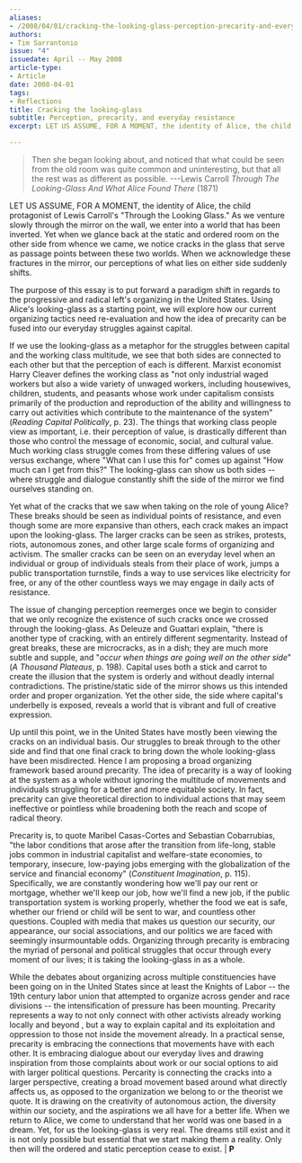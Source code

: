 ```yaml
---
aliases:
- /2008/04/01/cracking-the-looking-glass-perception-precarity-and-everyday-resistance
authors:
- Tim Sarrantonio
issue: "4"
issuedate: April -- May 2008
article-type:
- Article
date: 2008-04-01
tags:
- Reflections
title: Cracking the looking-glass
subtitle: Perception, precarity, and everyday resistance
excerpt: LET US ASSUME, FOR A MOMENT, the identity of Alice, the child protagonist of Lewis Carroll's 'Through the Looking Glass.' As we venture slowly through the mirror on the wall, we enter into a world that has been inverted. Yet when we glance back at the static and ordered room on the other side from whence we came, we notice cracks in the glass that serve as passage points between these two worlds.

---
```

> Then she began looking about, and noticed that what could be seen from the old room was quite common and uninteresting, but that all the rest was as different as possible.
---Lewis Carroll *Through The Looking-Glass And What Alice Found There* (1871)

LET US ASSUME, FOR A MOMENT, the identity of Alice, the child protagonist of Lewis Carroll's "Through the Looking Glass." As we venture slowly through the mirror on the wall, we enter into a world that has been inverted. Yet when we glance back at the static and ordered room on the other side from whence we came, we notice cracks in the glass that serve as passage points between these two worlds. When we acknowledge these fractures in the mirror, our perceptions of what lies on either side suddenly shifts.

The purpose of this essay is to put forward a paradigm shift in regards to the progressive and radical left's organizing in the United States. Using Alice's looking-glass as a starting point, we will explore how our current organizing tactics need re-evaluation and how the idea of precarity can be fused into our everyday struggles against capital.

If we use the looking-glass as a metaphor for the struggles between capital and the working class multitude, we see that both sides are connected to each other but that the perception of each is different. Marxist economist Harry Cleaver defines the working class as "not only industrial waged workers but also a wide variety of unwaged workers, including housewives, children, students, and peasants whose work under capitalism consists primarily of the production and reproduction of the ability and willingness to carry out activities which contribute to the maintenance of the system" (*Reading Capital Politically*, p. 23). The things that working class people view as important, i.e. their perception of value, is drastically different than those who control the message of economic, social, and cultural value. Much working class struggle comes from these differing values of use versus exchange, where "What can I use this for" comes up against "How much can I get from this?" The looking-glass can show us both sides -- where struggle and dialogue constantly shift the side of the mirror we find ourselves standing on.

Yet what of the cracks that we saw when taking on the role of young Alice? These breaks should be seen as individual points of resistance, and even though some are more expansive than others, each crack makes an impact upon the looking-glass. The larger cracks can be seen as strikes, protests, riots, autonomous zones, and other large scale forms of organizing and activism. The smaller cracks can be seen on an everyday level when an individual or group of individuals steals from their place of work, jumps a public transportation turnstile, finds a way to use services like electricity for free, or any of the other countless ways we may engage in daily acts of resistance.

The issue of changing perception reemerges once we begin to consider that we only recognize the existence of such cracks once we crossed through the looking-glass. As Deleuze and Guattari explain, "there is another type of cracking, with an entirely different segmentarity. Instead of great breaks, these are microcracks, as in a dish; they are much more subtle and supple, and "*occur when things are going well on the other side*" (*A Thousand Plateaus*, p. 198). Capital uses both a stick and carrot to create the illusion that the system is orderly and without deadly internal contradictions. The pristine/static side of the mirror shows us this intended order and proper organization. Yet the other side, the side where capital's underbelly is exposed, reveals a world that is vibrant and full of creative expression.

Up until this point, we in the United States have mostly been viewing the cracks on an individual basis. Our struggles to break through to the other side and find that one final crack to bring down the whole looking-glass have been misdirected. Hence I am proposing a broad organizing framework based around precarity. The idea of precarity is a way of looking at the system as a whole without ignoring the multitude of movements and individuals struggling for a better and more equitable society. In fact, precarity can give theoretical direction to individual actions that may seem ineffective or pointless while broadening both the reach and scope of radical theory.

Precarity is, to quote Maribel Casas-Cortes and Sebastian Cobarrubias, "the labor conditions that arose after the transition from life-long, stable jobs common in industrial capitalist and welfare-state economies, to temporary, insecure, low-paying jobs emerging with the globalization of the service and financial economy" (*Constituent Imagination*, p. 115). Specifically, we are constantly wondering how we'll pay our rent or mortgage, whether we'll keep our job, how we'll find a new job, if the public transportation system is working properly, whether the food we eat is safe, whether our friend or child will be sent to war, and countless other questions. Coupled with media that makes us question our security, our appearance, our social associations, and our politics we are faced with seemingly insurmountable odds. Organizing through precarity is embracing the myriad of personal and political struggles that occur through every moment of our lives; it is taking the looking-glass in as a whole.

While the debates about organizing across multiple constituencies have been going on in the United States since at least the Knights of Labor -- the 19th century labor union that attempted to organize across gender and race divisions -- the intensification of pressure has been mounting. Precarity represents a way to not only connect with other activists already working locally and beyond , but a way to explain capital and its exploitation and oppression to those not inside the movement already. In a practical sense, precarity is embracing the connections that movements have with each other. It is embracing dialogue about our everyday lives and drawing inspiration from those complaints about work or our social options to aid with larger political questions. Percarity is connecting the cracks into a larger perspective, creating a broad movement based around what directly affects us, as opposed to the organization we belong to or the theorist we quote. It is drawing on the creativity of autonomous action, the diversity within our society, and the aspirations we all have for a better life. When we return to Alice, we come to understand that her world was one based in a dream. Yet, for us the looking-glass is very real. The dreams still exist and it is not only possible but essential that we start making them a reality. Only then will the ordered and static perception cease to exist. | **P**

